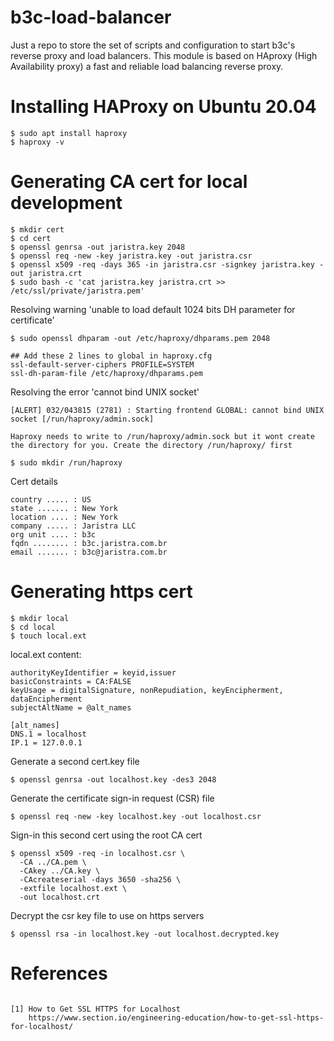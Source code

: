 # b3c-load-balancer

Just a repo to store the set of scripts and configuration to start b3c's reverse proxy and load balancers.
This module is based on HAproxy (High Availability proxy) a fast and reliable load balancing reverse proxy.

# Installing HAProxy on Ubuntu 20.04

```
$ sudo apt install haproxy
$ haproxy -v
```

# Generating CA cert for local development

```
$ mkdir cert
$ cd cert
$ openssl genrsa -out jaristra.key 2048
$ openssl req -new -key jaristra.key -out jaristra.csr
$ openssl x509 -req -days 365 -in jaristra.csr -signkey jaristra.key -out jaristra.crt
$ sudo bash -c 'cat jaristra.key jaristra.crt >> /etc/ssl/private/jaristra.pem'
```

Resolving warning 'unable to load default 1024 bits DH parameter for certificate'

```
$ sudo openssl dhparam -out /etc/haproxy/dhparams.pem 2048

## Add these 2 lines to global in haproxy.cfg
ssl-default-server-ciphers PROFILE=SYSTEM
ssl-dh-param-file /etc/haproxy/dhparams.pem
```

Resolving the error 'cannot bind UNIX socket'

```
[ALERT] 032/043815 (2781) : Starting frontend GLOBAL: cannot bind UNIX socket [/run/haproxy/admin.sock]

Haproxy needs to write to /run/haproxy/admin.sock but it wont create the directory for you. Create the directory /run/haproxy/ first

$ sudo mkdir /run/haproxy
```

Cert details

```
country ..... : US
state ....... : New York
location .... : New York
company ..... : Jaristra LLC
org unit .... : b3c
fqdn ........ : b3c.jaristra.com.br
email ....... : b3c@jaristra.com.br
```

# Generating https cert

```
$ mkdir local
$ cd local
$ touch local.ext
```

local.ext content:

```
authorityKeyIdentifier = keyid,issuer
basicConstraints = CA:FALSE
keyUsage = digitalSignature, nonRepudiation, keyEncipherment, dataEncipherment
subjectAltName = @alt_names

[alt_names]
DNS.1 = localhost
IP.1 = 127.0.0.1
```

Generate a second cert.key file

```
$ openssl genrsa -out localhost.key -des3 2048
```

Generate the certificate sign-in request (CSR) file

```
$ openssl req -new -key localhost.key -out localhost.csr
```

Sign-in this second cert using the root CA cert

```
$ openssl x509 -req -in localhost.csr \
  -CA ../CA.pem \
  -CAkey ../CA.key \
  -CAcreateserial -days 3650 -sha256 \
  -extfile localhost.ext \
  -out localhost.crt
```

Decrypt the csr key file to use on https servers

```
$ openssl rsa -in localhost.key -out localhost.decrypted.key
```

# References

```

[1] How to Get SSL HTTPS for Localhost
    https://www.section.io/engineering-education/how-to-get-ssl-https-for-localhost/

```
